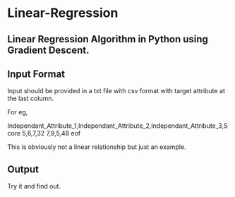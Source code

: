 # Linear-Regression
Linear Regression Algorithm in Python using Gradient Descent.
--------------------------------------------------------------


Input Format
-------------

Input should be provided in a txt file with csv format with target attribute at the last column.

For eg,

Independant_Attribute_1,Independant_Attribute_2,Independant_Attribute_3,Score
5,6,7,32
7,9,5,48
eof


This is obviously not a linear relationship but just an example.

Output
-------
Try it and find out.
